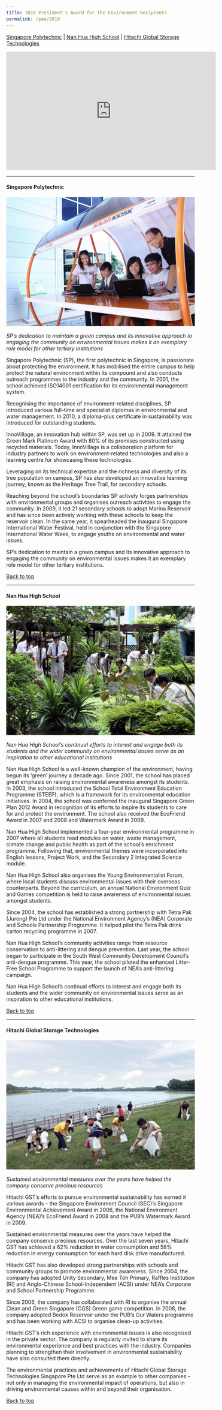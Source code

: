 ```yaml
---
title: 2010 President's Award for the Environment Recipients
permalink: /pae/2010
---
```


[Singapore Polytechnic](#sp) | [Nan Hua High School](#nhhs) | [Hitachi Global Storage Technologies](#hgst)

<div class="bp-youtube">
<iframe width="560" height="315" src="https://www.youtube.com/embed/Tn1jAlL_IQE" frameborder="0" allow="accelerometer; autoplay; encrypted-media; gyroscope; picture-in-picture" allowfullscreen></iframe>
</div>

-------------------

<a name="sp"></a>
#### Singapore Polytechnic

![Singapore Polytechnic](/images/pae/2010-sg-poly.jpg)

*SP’s dedication to maintain a green campus and its innovative approach to engaging the community on environmental issues makes it an exemplary role model for other tertiary institutions*

Singapore Polytechnic (SP), the first polytechnic in Singapore, is passionate about protecting the environment. It has mobilised the entire campus to help protect the natural environment within its compound and also conducts outreach programmes to the industry and the community. In 2001, the school achieved ISO14001 certification for its environmental management system.

Recognising the importance of environment-related disciplines, SP introduced various full-time and specialist diplomas in environmental and water management. In 2010, a diploma-plus certificate in sustainability was introduced for outstanding students.

InnoVillage, an innovation hub within SP, was set up in 2009. It attained the Green Mark Platinum Award with 80% of its premises constructed using recycled materials. Today, InnoVillage is a collaboration platform for industry partners to work on environment-related technologies and also a learning centre for showcasing these technologies.

Leveraging on its technical expertise and the richness and diversity of its tree population on campus, SP has also developed an innovative learning journey, known as the Heritage Tree Trail, for secondary schools.

Reaching beyond the school’s boundaries SP actively forges partnerships with environmental groups and organises outreach activities to engage the community. In 2009, it led 21 secondary schools to adopt Marina Reservoir and has since been actively working with these schools to keep the reservoir clean. In the same year, it spearheaded the inaugural Singapore International Water Festival, held in conjunction with the Singapore International Water Week, to engage youths on environmental and water issues.

SP’s dedication to maintain a green campus and its innovative approach to engaging the community on environmental issues makes it an exemplary role model for other tertiary institutions.

[Back to top](#top)

-------------------

<a name="nhhs"></a>
#### Nan Hua High School

![Nan Hua High School](/images/pae/2010-nan-hua-high.jpg)

*Nan Hua High School’s continual efforts to interest and engage both its students and the wider community on environmental issues serve as an inspiration to other educational institutions*

Nan Hua High School is a well-known champion of the environment, having begun its ‘green’ journey a decade ago. Since 2001, the school has placed great emphasis on raising environmental awareness amongst its students. In 2003, the school introduced the School Total Environment Education Programme (STEEP), which is a framework for its environmental education initiatives. In 2004, the school was conferred the inaugural Singapore Green Plan 2012 Award in recognition of its efforts to inspire its students to care for and protect the environment. The school also received the EcoFriend Award in 2007 and 2008 and Watermark Award in 2009.

Nan Hua High School implemented a four-year environmental programme in 2007 where all students read modules on water, waste management, climate change and public health as part of the school’s enrichment programme. Following that, environmental themes were incorporated into English lessons, Project Work, and the Secondary 2 Integrated Science module.

Nan Hua High School also organises the Young Environmentalist Forum, where local students discuss environmental issues with their overseas counterparts. Beyond the curriculum, an annual National Environment Quiz and Games competition is held to raise awareness of environmental issues amongst students.

Since 2004, the school has established a strong partnership with Tetra Pak (Jurong) Pte Ltd under the National Environment Agency’s (NEA) Corporate and Schools Partnership Programme. It helped pilot the Tetra Pak drink carton recycling programme in 2007.

Nan Hua High School’s community activities range from resource conservation to anti-littering and dengue prevention. Last year, the school began to participate in the South West Community Development Council’s anti-dengue programme. This year, the school piloted the enhanced Litter-Free School Programme to support the launch of NEA’s anti-littering campaign.

Nan Hua High School’s continual efforts to interest and engage both its students and the wider community on environmental issues serve as an inspiration to other educational institutions.

[Back to top](#top)

-------------------

<a name="hgst"></a>
#### Hitachi Global Storage Technologies

![Hitachi Global Storage Technologies](/images/pae/2010-hitachi-global.jpg)

*Sustained environmental measures over the years have helped the company conserve precious resources*

Hitachi GST’s efforts to pursue environmental sustainability has earned it various awards – the Singapore Environment Council (SEC)’s Singapore Environmental Achievement Award in 2006, the National Environment Agency (NEA)’s EcoFriend Award in 2008 and the PUB’s Watermark Award in 2009.

Sustained environmental measures over the years have helped the company conserve precious resources. Over the last seven years, Hitachi GST has achieved a 62% reduction in water consumption and 58% reduction in energy consumption for each hard disk drive manufactured.

Hitachi GST has also developed strong partnerships with schools and community groups to promote environmental awareness. Since 2004, the company has adopted Unity Secondary, Mee Toh Primary, Raffles Institution (RI) and Anglo-Chinese School-Independent (ACSI) under NEA’s Corporate and School Partnership Programme.

Since 2006, the company has collaborated with RI to organise the annual Clean and Green Singapore (CGS) Green game competition. In 2008, the company adopted Bedok Reservoir under the PUB’s Our Waters programme and has been working with ACSI to organise clean-up activities.

Hitachi GST’s rich experience with environmental issues is also recognised in the private sector. The company is regularly invited to share its environmental experience and best practices with the industry. Companies planning to strengthen their involvement in environmental sustainability have also consulted them directly.

The environmental practices and achievements of Hitachi Global Storage Technologies Singapore Pte Ltd serve as an example to other companies – not only in managing the environmental impact of operations, but also in driving environmental causes within and beyond their organisation.

[Back to top](#top)
